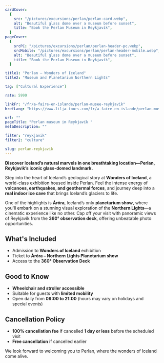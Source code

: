 ```yaml
---
cardCover:
  {
    src: "/pictures/excursions/perlan/perlan-card.webp",
    alt: "Beautiful glass dome over a museum before sunset",
    title: "Book the Perlan Museum in Reykjavík",
  }
pageCover:
  {
    srcPC: "/pictures/excursions/perlan/perlan-header-pc.webp",
    srcMobile: "/pictures/excursions/perlan/perlan-header-mobile.webp",
    alt: "Beautiful glass dome over a museum before sunset",
    title: "Book the Perlan Museum in Reykjavík",
  }

title1: "Perlan – Wonders of Iceland"
title2: "Museum and Planetarium Northern Lights"

tag: ["Cultural Experience"]

rate: 5990

linkFr: "/fr/a-faire-en-islande/perlan-musee-reykjavik"
hrefLang: "https://www.lilja-tours.com/fr/a-faire-en-islande/perlan-musee-reykjavik/"

url: ""
pageTitle: "Perlan museum in Reykjavík "
metaDescription: ""

filter: "reykjavik"
filter2: "culture"

slug: perlan-reykjavik
---
```


**Discover Iceland’s natural marvels in one breathtaking location—Perlan, Reykjavik’s iconic glass-domed landmark.**

Step into the heart of Iceland’s geological story at **Wonders of Iceland**, a world-class exhibition housed inside Perlan. Feel the intense energy of **volcanoes, earthquakes, and geothermal forces**, and journey deep into a **real indoor ice cave** that brings Iceland’s glaciers to life.

One of the highlights is **Áróra**, Iceland’s only **planetarium show**, where you'll embark on a stunning visual exploration of the **Northern Lights**—a cinematic experience like no other. Cap off your visit with panoramic views of Reykjavik from the **360° observation deck**, offering unbeatable photo opportunities.

## What's Included

- Admission to **Wonders of Iceland** exhibition
- Ticket to **Áróra – Northern Lights Planetarium show**
- Access to the **360° Observation Deck**

## Good to Know

- **Wheelchair and stroller accessible**
- Suitable for guests with **limited mobility**
- Open daily from **09:00 to 21:00** (hours may vary on holidays and special events)

## Cancellation Policy

- **100% cancellation fee** if cancelled **1 day or less** before the scheduled visit
- **Free cancellation** if cancelled earlier

We look forward to welcoming you to Perlan, where the wonders of Iceland come alive.

<script type="text/javascript" src="https://widgets.bokun.io/assets/javascripts/apps/build/BokunWidgetsLoader.js?bookingChannelUUID=97236c68-b945-4a96-8587-660bdc4c45fd" async></script>
<div class="bokunWidget" data-src="https://widgets.bokun.io/online-sales/97236c68-b945-4a96-8587-660bdc4c45fd/experience-calendar/211379"></div>

